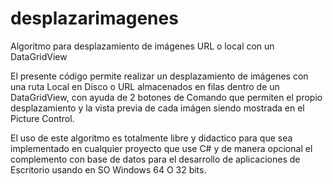 # desplazarimagenes
Algoritmo para desplazamiento de imágenes URL o local con un DataGridView

El presente código permite realizar un desplazamiento de imágenes con una ruta Local en Disco o URL almacenados en filas dentro de un DataGridView, con ayuda de 2 botones de Comando que permiten el propio desplazamiento y la vista previa de cada imágen siendo mostrada en el Picture Control.

El uso de este algoritmo es totalmente libre y didactico para que sea implementado en cualquier proyecto que use C# y de manera opcional el complemento con base de datos para el desarrollo de aplicaciones de Escritorio usando en SO Windows 64 O 32 bits.
